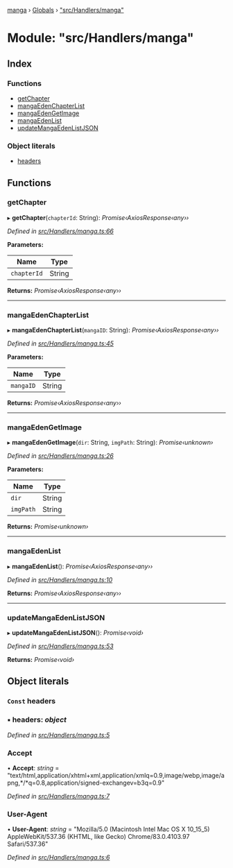 [manga](../README.md) › [Globals](../globals.md) › ["src/Handlers/manga"](_src_handlers_manga_.md)

# Module: "src/Handlers/manga"

## Index

### Functions

* [getChapter](_src_handlers_manga_.md#getchapter)
* [mangaEdenChapterList](_src_handlers_manga_.md#mangaedenchapterlist)
* [mangaEdenGetImage](_src_handlers_manga_.md#mangaedengetimage)
* [mangaEdenList](_src_handlers_manga_.md#mangaedenlist)
* [updateMangaEdenListJSON](_src_handlers_manga_.md#updatemangaedenlistjson)

### Object literals

* [headers](_src_handlers_manga_.md#const-headers)

## Functions

###  getChapter

▸ **getChapter**(`chapterId`: String): *Promise‹AxiosResponse‹any››*

*Defined in [src/Handlers/manga.ts:66](https://github.com/tushar1210/manga-node/blob/a6fc0c4/src/Handlers/manga.ts#L66)*

**Parameters:**

Name | Type |
------ | ------ |
`chapterId` | String |

**Returns:** *Promise‹AxiosResponse‹any››*

___

###  mangaEdenChapterList

▸ **mangaEdenChapterList**(`mangaID`: String): *Promise‹AxiosResponse‹any››*

*Defined in [src/Handlers/manga.ts:45](https://github.com/tushar1210/manga-node/blob/a6fc0c4/src/Handlers/manga.ts#L45)*

**Parameters:**

Name | Type |
------ | ------ |
`mangaID` | String |

**Returns:** *Promise‹AxiosResponse‹any››*

___

###  mangaEdenGetImage

▸ **mangaEdenGetImage**(`dir`: String, `imgPath`: String): *Promise‹unknown›*

*Defined in [src/Handlers/manga.ts:26](https://github.com/tushar1210/manga-node/blob/a6fc0c4/src/Handlers/manga.ts#L26)*

**Parameters:**

Name | Type |
------ | ------ |
`dir` | String |
`imgPath` | String |

**Returns:** *Promise‹unknown›*

___

###  mangaEdenList

▸ **mangaEdenList**(): *Promise‹AxiosResponse‹any››*

*Defined in [src/Handlers/manga.ts:10](https://github.com/tushar1210/manga-node/blob/a6fc0c4/src/Handlers/manga.ts#L10)*

**Returns:** *Promise‹AxiosResponse‹any››*

___

###  updateMangaEdenListJSON

▸ **updateMangaEdenListJSON**(): *Promise‹void›*

*Defined in [src/Handlers/manga.ts:53](https://github.com/tushar1210/manga-node/blob/a6fc0c4/src/Handlers/manga.ts#L53)*

**Returns:** *Promise‹void›*

## Object literals

### `Const` headers

### ▪ **headers**: *object*

*Defined in [src/Handlers/manga.ts:5](https://github.com/tushar1210/manga-node/blob/a6fc0c4/src/Handlers/manga.ts#L5)*

###  Accept

• **Accept**: *string* = "text/html,application/xhtml+xml,application/xmlq=0.9,image/webp,image/apng,*/*q=0.8,application/signed-exchangev=b3q=0.9"

*Defined in [src/Handlers/manga.ts:7](https://github.com/tushar1210/manga-node/blob/a6fc0c4/src/Handlers/manga.ts#L7)*

###  User-Agent

• **User-Agent**: *string* = "Mozilla/5.0 (Macintosh Intel Mac OS X 10_15_5) AppleWebKit/537.36 (KHTML, like Gecko) Chrome/83.0.4103.97 Safari/537.36"

*Defined in [src/Handlers/manga.ts:6](https://github.com/tushar1210/manga-node/blob/a6fc0c4/src/Handlers/manga.ts#L6)*
